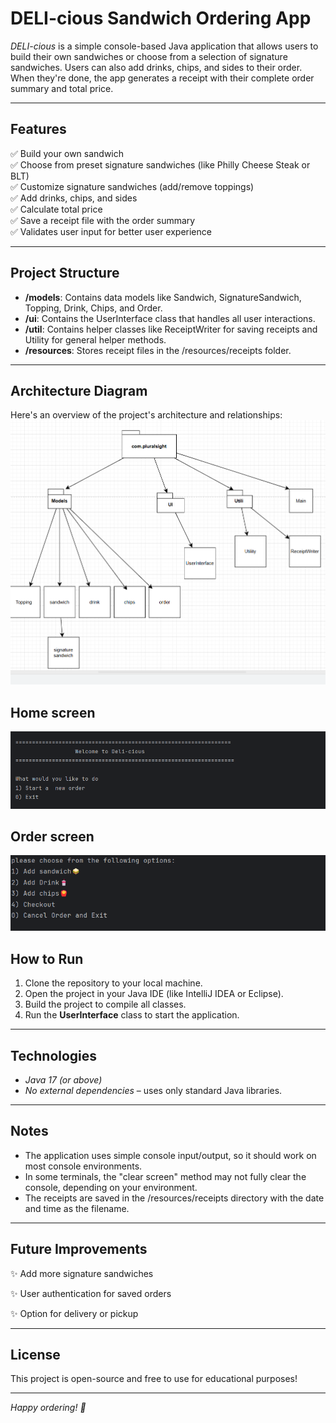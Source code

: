 # DELI-cious Sandwich Ordering App

*DELI-cious* is a simple console-based Java application that allows users to build their own sandwiches or choose from a selection of signature sandwiches. Users can also add drinks, chips, and sides to their order. When they're done, the app generates a receipt with their complete order summary and total price.

---

## Features

✅ Build your own sandwich  
✅ Choose from preset signature sandwiches (like Philly Cheese Steak or BLT)  
✅ Customize signature sandwiches (add/remove toppings)  
✅ Add drinks, chips, and sides  
✅ Calculate total price  
✅ Save a receipt file with the order summary  
✅ Validates user input for better user experience

---

## Project Structure

- **/models**: Contains data models like Sandwich, SignatureSandwich, Topping, Drink, Chips, and Order.
- **/ui**: Contains the UserInterface class that handles all user interactions.
- **/util**: Contains helper classes like ReceiptWriter for saving receipts and Utility for general helper methods.
- **/resources**: Stores receipt files in the /resources/receipts folder.

---
## Architecture Diagram
Here's an overview of the project's architecture and relationships:
![img.png](img.png)
## Home screen
![img_1.png](img_1.png)
## Order screen
![img_2.png](img_2.png)

## How to Run

1. Clone the repository to your local machine.
2. Open the project in your Java IDE (like IntelliJ IDEA or Eclipse).
3. Build the project to compile all classes.
4. Run the **UserInterface** class to start the application.

---

## Technologies

- *Java 17 (or above)*
- *No external dependencies* – uses only standard Java libraries.

---

## Notes

- The application uses simple console input/output, so it should work on most console environments.
- In some terminals, the "clear screen" method may not fully clear the console, depending on your environment.
- The receipts are saved in the /resources/receipts directory with the date and time as the filename.

---

## Future Improvements

✨ Add more signature sandwiches

✨ User authentication for saved orders

✨ Option for delivery or pickup


---

## License

This project is open-source and free to use for educational purposes!

---

*Happy ordering! 🥪*